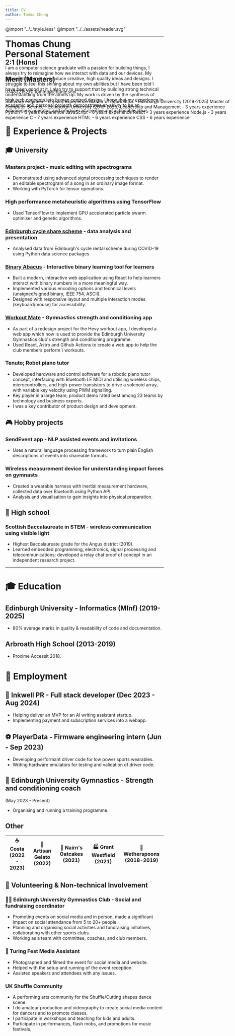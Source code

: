 ```yaml
---
title: CV
author: Tommo Chung
---
```


<div class="header" style="position: absolute; z-index: -1;">
<h1>Thomas Chung</h1>
<h2>2:1 (Hons)</h2><h2>Merit (Masters)</h2>
<p>
07483215270
tommo@chung.scot    
</p>
<p>
Software engineer - 6 years experience
Master of Informatics - Edinburgh University (2019-2025)
Master of Computer Science - Edinburgh University (2019-2025)
Leadership and Management - 3 years experience
Python - 6 years experience
JavaScript - 6 years experience
React - 3 years experience
Node.js - 3 years experience
C - 7 years experience
HTML - 6 years experience
CSS - 6 years experience
</p>
</div>

<style>
<link rel="stylesheet" href="style.less">
<link rel="preconnect" href="https://fonts.googleapis.com">
<link rel="preconnect" href="https://fonts.gstatic.com" crossorigin>
<link href="https://fonts.googleapis.com/css2?family=Cal+Sans&family=Lato:ital,wght@0,100;0,300;0,400;0,700;0,900;1,100;1,300;1,400;1,700;1,900&display=swap" rel="stylesheet">
</style>

@import "../../style.less"
@import "../../assets/header.svg"

---

# Personal Statement

I am a computer science graduate with a passion for building things, I always try to reimagine how we interact with data and our devices.
My strongest talent is to produce creative, high quality ideas and designs. I struggle to feel this shining about my own abilities but I have been told I have been good at it. I also try to support that by building strong technical understanding from the atoms up.
My work is driven by the synthesis of high tech concepts into human centred design. I hope that my experience in academic and personal projects demonstrates an ability to be an autonomous operator, and producer of creative and actionable ideas.



# 📐 Experience & Projects

## 🎓 University

### Masters project - music editing with spectrograms
* Demonstrated using advanced signal processing techniques to render an editable spectrogram of a song in an ordinary image format.
* Working with PyTorch for tensor operations.

### High performance metaheuristic algorithms using TensorFlow 
* Used TensorFlow to implement GPU accelerated particle swarm optimiser and genetic algorithms.

### [Edinburgh cycle share scheme](https://redd.it/mrbvvt) - data analysis and presentation 
* Analysed data from Edinburgh's cycle rental scheme during COVID-19 using Python data science packages

### [Binary Abacus](https://tommo.page/abacus) - Interactive binary learning tool for learners
* Built a modern, interactive web application using React to help learners interact with binary numbers in a more meaningful way.
* Implemented various encoding options and technical levels (unsigned/signed binary, IEEE 754, ASCII).
* Designed with responsive layout and multiple interaction modes (keyboard/mouse) for accessibility.

### [Workout Mate](https://workout.tommo.page) - Gymnastics strength and conditioning app 
* As part of a redesign project for the Hevy workout app, I developed a web app which now is used to provide the Edinburgh University Gymnastics club's strength and conditioning programme.
* Used React, Astro and Github Actions to create a web app to help the club members perform \\ workouts.

### Tenuto; Robot piano tutor 
* Developed hardware and control software for a robotic piano tutor concept, interfacing with Bluetooth LE MIDI and utilising wireless chips, microcontrollers, and high-power transistors to drive a solenoid array, with variable key velocity using PWM signalling.
* Key player in a large team; product demo rated best among 23 teams by technology and business experts.
* I was a key contributor of product design and development.

## 🎮 Hobby projects

### SendEvent app - NLP assisted events and invitations 
* Uses a natural language processing framework to turn plain English descriptions of events into shareable formats.

### Wireless measurement device for understanding impact forces on gymnasts 
* Created a wearable harness with inertial measurement hardware, collected data over Bluetooth using Python API.
* Analysis and visualisation to gain insights into physical preparation.

<!-- ### [Training clock](https://clock.tommo.page) for Edinburgh university gymnastics club 
* Built using React and deployed using Firebase.
* Used for my former role as social and fundraising coordinator for the club.
* Synchronised to a central calendar and displays upcoming social/competitive events. -->

## 🏫 High school

### Scottish Baccalaureate in STEM - wireless communication using visible light 
* Highest Baccalaureate grade for the Angus district (2019).
* Learned embedded programming, electronics, signal processing and telecommunications; developed a relay chat proof of concept in an independent research project.

---

# 🎓 Education

## Edinburgh University - Informatics (MInf) (2019-2025)
- 80% average marks in quality & readability of code and documentation.

<!-- 
| 👨‍💻 **Programming** | ☁️ **Systems** | 🧮 **Maths** | 🔣 **Theory** | 🎨 **Other** |
|---|---|---|---|---|
| Functional Programming in Haskell | Object-oriented Software Development | Discrete Maths & Probability | Programming Language Design | Mandarin Chinese |
| Algorithms & Data Structures | Operating Systems | Linear Algebra | Formal Logic | Creative Coding for Music |
| Internet-scale computing | Computer Security | Calculus | Cognitive Science | Robotics & Computer Vision |
| Microprocessor Architecture | Metaheuristic & Genetic Algorithms | Data Science & Statistics | m | Computing Education | -->

## Arbroath High School (2013-2019) 
- Proxime Accessit 2018.

# 💼 Employment

## 📝 Inkwell PR - Full stack developer (Dec 2023 - Aug 2024)
- Helping deliver an MVP for an AI writing assistant startup.
- Implementing payment and subscription services into a webapp.

## ⚽ PlayerData - Firmware engineering intern (Jun - Sep 2023)
- Developing performant driver code for low power sports wearables.
- Writing hardware emulators for testing and validation of driver code.

## 💪 Edinburgh University Gymnastics - Strength and conditioning coach
(May 2023 - Present)
- Organising and running a training programme.

## Other
|☕ **Costa (2022 - 2023)** |🍦 **Artisan Gelato (2022)** |🍪 **Nairn's Oatcakes (2021)** |🏭 **Grant Westfield (2021)** | 🍴 **Wetherspoons (2018-2019)** |
|-|-|-|-|-|


## 🤝 Volunteering & Non-technical Involvement

### 🤸‍♂️ Edinburgh University Gymnastics Club - Social and fundraising coordinator
- Promoting events on social media and in person, made a significant impact on social attendance from 5 to 20+ people.
- Planning and organising social activities and fundraising initiatives, collaborating with other sports clubs.
- Working as a team with committee, coaches, and club members.

### 📰 Turing Fest Media Assistant
- Photographed and filmed the event for social media and website.
- Helped with the setup and running of the event reception.
- Assisted speakers and attendees with any issues.

### UK Shuffle Community 
- A performing arts community for the Shuffle/Cutting shapes dance scene.
- I do amateur production and videography to create social media content for dancers and to promote classes.
- I participate in workshops and teaching for kids and adults.
- Participate in performances, flash mobs, and promotions for music festivals.

